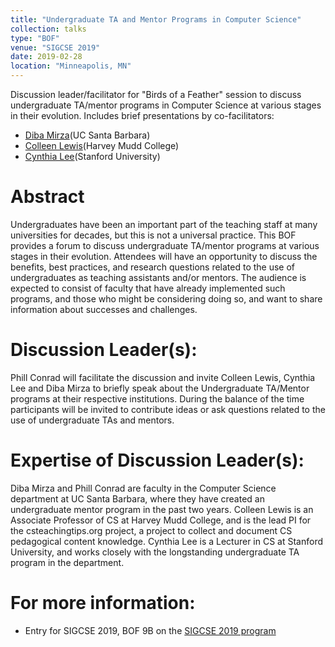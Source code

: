 ```yaml
---
title: "Undergraduate TA and Mentor Programs in Computer Science"
collection: talks
type: "BOF"
venue: "SIGCSE 2019"
date: 2019-02-28
location: "Minneapolis, MN"
---
```


Discussion leader/facilitator for "Birds of a Feather" session to discuss undergraduate TA/mentor
programs in Computer Science at various stages in their evolution. Includes brief presentations by co-facilitators:
* [Diba Mirza](https://cs.ucsb.edu/~dimirza)(UC Santa Barbara)
* [Colleen Lewis](http://blogs.hmc.edu/lewis/)(Harvey Mudd College)
* [Cynthia Lee](https://profiles.stanford.edu/48960)(Stanford University)

# Abstract

Undergraduates have been an important part of the teaching staff at
many universities for decades, but this is not a universal
practice. This BOF provides a forum to discuss undergraduate TA/mentor
programs at various stages in their evolution. Attendees will have an
opportunity to discuss the benefits, best practices, and research
questions related to the use of undergraduates as teaching assistants
and/or mentors. The audience is expected to consist of faculty that
have already implemented such programs, and those who might be
considering doing so, and want to share information about successes
and challenges.

# Discussion Leader(s):

Phill Conrad will facilitate the discussion and
invite Colleen Lewis, Cynthia Lee and Diba Mirza to briefly speak
about the Undergraduate TA/Mentor programs at their respective
institutions. During the balance of the time participants will be
invited to contribute ideas or ask questions related to the use of
undergraduate TAs and mentors.

# Expertise of Discussion Leader(s):

Diba Mirza and Phill Conrad are
faculty in the Computer Science department at UC Santa Barbara, where
they have created an undergraduate mentor program in the past two
years. Colleen Lewis is an Associate Professor of CS at Harvey Mudd
College, and is the lead PI for the csteachingtips.org project, a
project to collect and document CS pedagogical content
knowledge. Cynthia Lee is a Lecturer in CS at Stanford University, and
works closely with the longstanding undergraduate TA program in the
department.

# For more information:

* Entry for SIGCSE 2019, BOF 9B on the [SIGCSE 2019 program](https://whova.com/embedded/session/sigcs_201902/486942/)